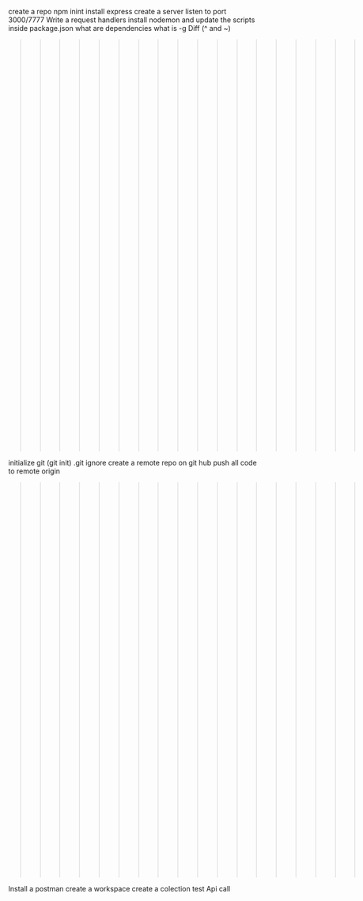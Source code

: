create a repo
npm inint
install express
create a server
listen to port 3000/7777
Write a request handlers 
install nodemon and update the scripts inside package.json
what are dependencies
what is -g
Diff (^ and ~)


>>>>>>>>>>>>>>>>>>>>> Git creation <<<<<<<<<<<<<<<<<<<>>>>>>>>>>>>>>>>>>>


initialize git (git init)
.git ignore
create a remote repo on git hub
push all code to remote origin


>>>>>>>>>>>>>>>>>>>>> Post man <<<<<<<<<<<<<<<<<<<<>>>>>>>>>>>>>>>>>>>>


Install a postman 
create a workspace
create a colection 
test Api call 